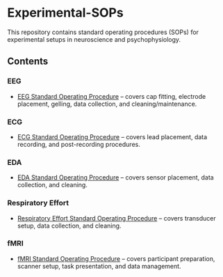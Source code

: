 # Experimental-SOPs
This repository contains standard operating procedures (SOPs) for experimental setups in neuroscience and psychophysiology.

## Contents

### EEG
- [EEG Standard Operating Procedure](EEG/EEG_SOP.md) – covers cap fitting, electrode placement, gelling, data collection, and cleaning/maintenance.

### ECG
- [ECG Standard Operating Procedure](ECG/ECG_SOP.md) – covers lead placement, data recording, and post-recording procedures.

### EDA
- [EDA Standard Operating Procedure](EDA/EDA_SOP.md) – covers sensor placement, data collection, and cleaning.

### Respiratory Effort
- [Respiratory Effort Standard Operating Procedure](Respiratory_Effort/RespiratoryEffort_SOP.md) – covers transducer setup, data collection, and cleaning.

### fMRI
- [fMRI Standard Operating Procedure](fMRI/fMRI_SOP.md) – covers participant preparation, scanner setup, task presentation, and data management.

